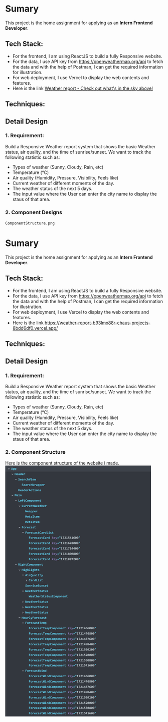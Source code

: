 # Sumary

This project is the home assignment for applying as an **Intern Frontend Developer**.

## Tech Stack:

- For the frontend, I am using ReactJS to build a fully Responsive website.
- For the data, I use API key from https://openweathermap.org/api to fetch the data and with the help of Postman, I can get the required information for illustration.
- For web deployment, I use Vercel to display the web contents and features.
- Here is the link [Weather report - Check out what's in the sky above!](https://weather-report-b93lmx88r-chaus-projects-8bdd6df0.vercel.app)

## Techniques:

## Detail Design

### 1. Requirement:
Build a Responsive Weather report system that shows the basic Weather status, air quality, and the time of sunrise/sunset.
We want to track the following statistic such as:
- Types of weather (Sunny, Cloudy, Rain, etc)
- Temperature (°C)
- Air quality (Humidity, Pressure, Visibility, Feels like)
- Current weather of different moments of the day.
- The weather status of the next 5 days.
- The input value where the User can enter the city name to display the staus of that area.

### 2. Component Designs
    ComponentStructure.png

# Sumary

This project is the home assignment for applying as an **Intern Frontend Developer**.

## Tech Stack:

- For the frontend, I am using ReactJS to build a fully Responsive website.
- For the data, I use API key from https://openweathermap.org/api to fetch the data and with the help of Postman, I can get the required information for illustration.
- For web deployment, I use Vercel to display the web contents and features.
- Here is the link https://weather-report-b93lmx88r-chaus-projects-8bdd6df0.vercel.app/

## Techniques:

## Detail Design

### 1. Requirement:
Build a Responsive Weather report system that shows the basic Weather status, air quality, and the time of sunrise/sunset.
We want to track the following statistic such as:
- Types of weather (Sunny, Cloudy, Rain, etc)
- Temperature (°C)
- Air quality (Humidity, Pressure, Visibility, Feels like)
- Current weather of different moments of the day.
- The weather status of the next 5 days.
- The input value where the User can enter the city name to display the staus of that area.

### 2. Component Structure
Here is the component structure of the website i made.
<img src="./ComponentStructure.png"></img>
